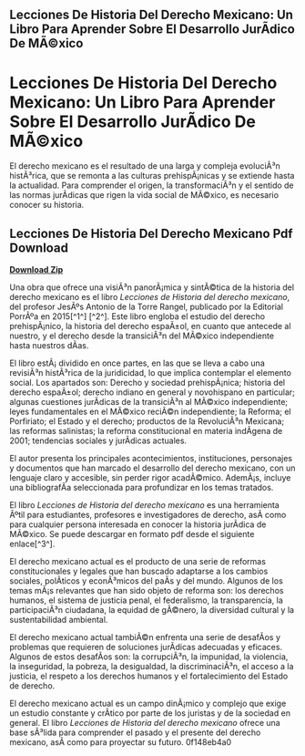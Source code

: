 ## Lecciones De Historia Del Derecho Mexicano: Un Libro Para Aprender Sobre El Desarrollo JurÃ­dico De MÃ©xico

  
# Lecciones De Historia Del Derecho Mexicano: Un Libro Para Aprender Sobre El Desarrollo JurÃ­dico De MÃ©xico
 
El derecho mexicano es el resultado de una larga y compleja evoluciÃ³n histÃ³rica, que se remonta a las culturas prehispÃ¡nicas y se extiende hasta la actualidad. Para comprender el origen, la transformaciÃ³n y el sentido de las normas jurÃ­dicas que rigen la vida social de MÃ©xico, es necesario conocer su historia.
 
## Lecciones De Historia Del Derecho Mexicano Pdf Download


[**Download Zip**](https://www.google.com/url?q=https%3A%2F%2Furluss.com%2F2tKD4t&sa=D&sntz=1&usg=AOvVaw3WPR4wHHx8GW48bXi4d8xI)

 
Una obra que ofrece una visiÃ³n panorÃ¡mica y sintÃ©tica de la historia del derecho mexicano es el libro *Lecciones de Historia del derecho mexicano*, del profesor JesÃºs Antonio de la Torre Rangel, publicado por la Editorial PorrÃºa en 2015[^1^] [^2^]. Este libro engloba el estudio del derecho prehispÃ¡nico, la historia del derecho espaÃ±ol, en cuanto que antecede al nuestro, y el derecho desde la transiciÃ³n del MÃ©xico independiente hasta nuestros dÃ­as.
 
El libro estÃ¡ dividido en once partes, en las que se lleva a cabo una revisiÃ³n histÃ³rica de la juridicidad, lo que implica contemplar el elemento social. Los apartados son: Derecho y sociedad prehispÃ¡nica; historia del derecho espaÃ±ol; derecho indiano en general y novohispano en particular; algunas cuestiones jurÃ­dicas de la transiciÃ³n al MÃ©xico independiente; leyes fundamentales en el MÃ©xico reciÃ©n independiente; la Reforma; el Porfiriato; el Estado y el derecho; productos de la RevoluciÃ³n Mexicana; las reformas salinistas; la reforma constitucional en materia indÃ­gena de 2001; tendencias sociales y jurÃ­dicas actuales.
 
El autor presenta los principales acontecimientos, instituciones, personajes y documentos que han marcado el desarrollo del derecho mexicano, con un lenguaje claro y accesible, sin perder rigor acadÃ©mico. AdemÃ¡s, incluye una bibliografÃ­a seleccionada para profundizar en los temas tratados.
 
El libro *Lecciones de Historia del derecho mexicano* es una herramienta Ãºtil para estudiantes, profesores e investigadores de derecho, asÃ­ como para cualquier persona interesada en conocer la historia jurÃ­dica de MÃ©xico. Se puede descargar en formato pdf desde el siguiente enlace[^3^].
  
El derecho mexicano actual es el producto de una serie de reformas constitucionales y legales que han buscado adaptarse a los cambios sociales, polÃ­ticos y econÃ³micos del paÃ­s y del mundo. Algunos de los temas mÃ¡s relevantes que han sido objeto de reforma son: los derechos humanos, el sistema de justicia penal, el federalismo, la transparencia, la participaciÃ³n ciudadana, la equidad de gÃ©nero, la diversidad cultural y la sustentabilidad ambiental.
 
El derecho mexicano actual tambiÃ©n enfrenta una serie de desafÃ­os y problemas que requieren de soluciones jurÃ­dicas adecuadas y eficaces. Algunos de estos desafÃ­os son: la corrupciÃ³n, la impunidad, la violencia, la inseguridad, la pobreza, la desigualdad, la discriminaciÃ³n, el acceso a la justicia, el respeto a los derechos humanos y el fortalecimiento del Estado de derecho.
 
El derecho mexicano actual es un campo dinÃ¡mico y complejo que exige un estudio constante y crÃ­tico por parte de los juristas y de la sociedad en general. El libro *Lecciones de Historia del derecho mexicano* ofrece una base sÃ³lida para comprender el pasado y el presente del derecho mexicano, asÃ­ como para proyectar su futuro.
 0f148eb4a0
